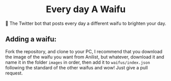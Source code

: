 <h1 align="center">Every day A Waifu</h1>
<p align="center">💖 The Twitter bot that posts every day a different waifu to brighten your day.</p>
<div align="center">
<a href="https://twitter.com/day_waifu><img src="https://img.shields.io/twitter/follow/day_waifu?style=social"></a>
</div>

## Adding a waifu:
Fork the repository, and clone to your PC, I recommend that you download the image of the waifu you want from Anilist, but whatever, download it and name it in the folder ``images`` in order, then add it to ``waifus/index.json`` following the standard of the other waifus and wow! Just give a pull request.
